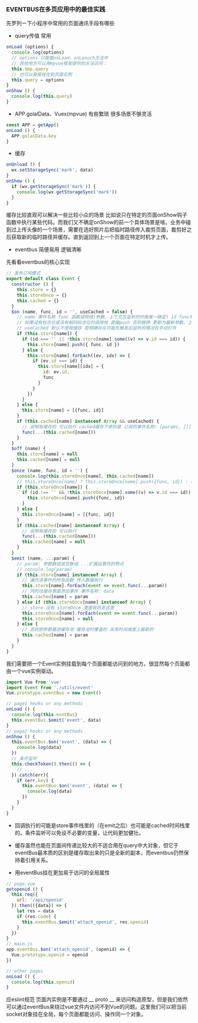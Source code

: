 ### EVENTBUS在多页应用中的最佳实践

先罗列一下小程序中常用的页面通讯手段有哪些
- query传值 常用

```js
onLoad (options) {
  console.log(options)
  // options 只能载onLoad、onLanuch方法中 
  // 其他地方可以用mpvue框架提供的方法访问：
  this.$mp.query
  // 也可以直接挂在到页面实例
  this.query = options
}
onShow () {
  console.log(this.query)
}
```

- APP.golalData、Vuex(mpvue) 有些繁琐 很多场景不够灵活

```js
const APP = getApp()
onLoad () {
  APP.golalData.key
}
```

- 缓存

```js
onUnload () {
  wx.setStorageSync('mark', data)
}
onShow () {
  if (wx.getStorageSync('mark')) {
    console.log(wx.getStorageSync('mark'))
  }
}
```
缓存比较直观可以解决一些比较小众的场景 比如说只在特定的页面onShow钩子函数中执行某些代码。而我们又不确定onShow的前一个具体场景是啥。业务中碰到过上传头像的一个场景，需要在选好照片后把临时路径传入裁剪页面，裁剪好之后获取新的临时路径并缓存。直到返回到上一个页面在特定时机才上传。

- eventbus 简便易用 逻辑清晰

先看看eventbus的核心实现

```js
// 发布订阅模式
export default class Event {
  constructor () {
    this.store = {}
    this.storeOnce = {}
    this.cached = {}
  }
  $on (name, func, id = '', useCached = false) {
    // name 事件名称 func 函数调用栈(参数、上下文在监听的时候唯一确定) id func标志位
    // 如果没有标志位或没有相同标志位的调用栈 直接push 否则替换 更新为最新参数、上下文的调用栈
    // useCached 默认不使用缓存 若明确存在可能先触发后监听的情况在手动打开
    if (this.store[name]) {
      if (id === '' || !this.store[name].some((v) => v.id === id)) {
        this.store[name].push({ func, id })
      } else {
        this.store[name].forEach((ev, idx) => {
          if (ev.id === id) {
            this.store[name][idx] = {
              id: ev.id,
              func
            }
          }
        })
      }
    } else {
      this.store[name] = [{func, id}]
    }
    if (this.cached[name] instanceof Array && useCached) {
      // 说明有缓存的 可以执行 cached缓存下来的是 订阅的事件名称: [params, []]  params是一个数组或空数组
      func(...(this.cached[name]))
    }
  }
  $off (name) {
    this.store[name] = null
    this.cached[name] = null
  }
  $once (name, func, id = '') {
    console.log(this.storeOnce[name], this.cached[name])
    // this.storeOnce[name] ? this.storeOnce[name].push({func, id}) : (this.storeOnce[name] = [func])
    if (this.storeOnce[name]) {
      if (id !== '' && !this.storeOnce[name].some((v) => v.id === id)) {
        this.storeOnce[name].push({func, id})
      }
    } else {
      this.storeOnce[name] = [{func, id}]
    }
    if (this.cached[name] instanceof Array) {
      // 说明有缓存的 可以执行
      func(...(this.cached[name]))
      this.cached[name] = null
    }
  }
  $emit (name, ...param) {
    // param: 参数数组或空数组 ...扩展运算符的特点
    // console.log(param)
    if (this.store[name] instanceof Array) {
      // 遍历该事件的所有函数 传入数据执行
      this.store[name].forEach(event => event.func(...param))
      // 同时往缓存里面添加事件 事件名称: data
      this.cached[name] = param
    } else if (this.storeOnce[name] instanceof Array) {
      // store 没有 storeOnce 里面有则走这里
      this.storeOnce[name].forEach(event => event.func(...param))
      this.storeOnce[name] = null
    } else {
      // 否则把参数塞进缓存池 缓存池时覆盖的 采用时间维度上最新的
      this.cached[name] = param
    }
  }
}
```

我们需要把一个Event实例挂载到每个页面都能访问到的地方。很显然每个页面都由一个vue实例驱动。

```js
import Vue from 'vue'
import Event from './utils/event'
Vue.prototype.eventBus = new Event()
```

```js
// page1 hooks or any methods
onLoad () {
  console.log(this.evntBus)
  this.eventBus.$emit('event', data)
}
// page2 hooks or any methods
onShow () {
  this.eventBus.$on('event', (data) => {
    console.log(data)
  })
  // 条件监听
  this.checkToken().then(() => {
    // ...
  }).catch(err){
    if (err.key) {
      this.eventBus.$on('event', (data) => {
        console.log(data)
      })
    }
  }
}
```

- 回调执行的可能是store事件栈里的（在emit之后）也可能是cached时间栈里的。条件监听可以免设不必要的变量，让代码更加健壮。

- 缓存虽然也能在页面间传递比较大的不适合用在query中大对象，但它于eventBus最本质的区别是缓存取出来的只是全新的副本，而eventbus仍然保持着引用关系。

- 用eventBus挂在更加易于访问的全局属性

```js
// page.vue
getopenid () {
  this.req({
    url: '/api/openid'
  }).then(({data}) => {
    let res = data
    if (res.code) {
      this.eventBus.$emit('attach_openid', res.openid)
    }
  })
}
// main.js
app.eventBus.$on('attach_openid', (openid) => {
  Vue.prototype.openid = openid
})

// other pages
onLoad () {
  console.log(this.openid)
}
```

应eslint规范 页面内实例是不要通过 __ proto __ 来访问构造原型，但是我们依然可以通过eventBus来绕过vue文件内访问不到Vue的问题。这里我们可以把当前socket对象挂在全局，每个页面都能访问、操作同一个对象。

